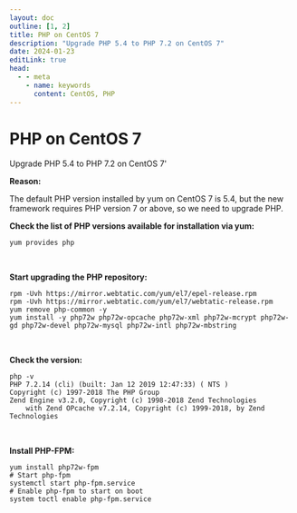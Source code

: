 ```yaml
---
layout: doc
outline: [1, 2]
title: PHP on CentOS 7
description: "Upgrade PHP 5.4 to PHP 7.2 on CentOS 7"
date: 2024-01-23
editLink: true
head:
  - - meta
    - name: keywords
      content: CentOS, PHP
---
```


# PHP on CentOS 7
Upgrade PHP 5.4 to PHP 7.2 on CentOS 7'

**Reason:**

The default PHP version installed by yum on CentOS 7 is 5.4, but the new framework requires PHP version 7 or above, so we need to upgrade PHP.

**Check the list of PHP versions available for installation via yum:**

```shell
yum provides php
```
<br/>  

**Start upgrading the PHP repository:**

```shell
rpm -Uvh https://mirror.webtatic.com/yum/el7/epel-release.rpm 
rpm -Uvh https://mirror.webtatic.com/yum/el7/webtatic-release.rpm
yum remove php-common -y  
yum install -y php72w php72w-opcache php72w-xml php72w-mcrypt php72w-gd php72w-devel php72w-mysql php72w-intl php72w-mbstring
```

<br/>  

**Check the version:**

```shell
php -v
PHP 7.2.14 (cli) (built: Jan 12 2019 12:47:33) ( NTS )
Copyright (c) 1997-2018 The PHP Group
Zend Engine v3.2.0, Copyright (c) 1998-2018 Zend Technologies
    with Zend OPcache v7.2.14, Copyright (c) 1999-2018, by Zend Technologies
```

<br/>  

**Install PHP-FPM:**

```shell
yum install php72w-fpm
# Start php-fpm
systemctl start php-fpm.service
# Enable php-fpm to start on boot
system toctl enable php-fpm.service
```
